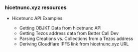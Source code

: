 ### hicetnunc.xyz resources

- Hicetnunc API Examples

  - Getting OBJKT Data from hicetnunc API
  - Getting Tezos address data from Better Call Dev
  - Parsing Creations vs. Collections from a Tezos address 
  - Deriving Cloudflare IPFS link from hicetnunc.xyz URL
  

